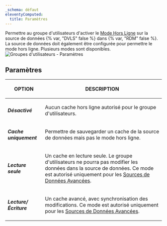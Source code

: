 ```yaml
---
_schema: défaut
eleventyComputed:
  title: Paramètres
---
```

Permettre au groupe d'utilisateurs d'activer le [Mode Hors Ligne](/rdm/windows/data-sources/offline-mode/) sur la source de données {% var, "DVLS" false %} dans {% var, "RDM" false %}. La source de données doit également être configurée pour permettre le mode hors ligne. Plusieurs modes sont disponibles. ![Groupes d'utilisateurs - Paramètres](https://cdnweb.devolutions.net/docs/DVLS6082_2024_2.png)

## Paramètres

<table><thead><tr><th><p><strong>OPTION</strong></p></th><th><p><strong>DESCRIPTION</strong></p></th></tr></thead><tbody><tr><td><p><em><strong>Désactivé</strong></em></p></td><td><p>Aucun cache hors ligne autorisé pour le groupe d'utilisateurs.</p></td></tr><tr><td><p><em><strong>Cache uniquement</strong></em> </p></td><td><p>Permettre de sauvegarder un cache de la source de données mais pas le mode hors ligne.</p></td></tr><tr><td><p><em><strong>Lecture seule</strong></em></p></td><td><p>Un cache en lecture seule. Le groupe d'utilisateurs ne pourra pas modifier les données dans la source de données. Ce mode est autorisé uniquement pour les <a href="https://docs.devolutions.net/rdm/windows/data-sources/data-sources-types/advanced-data-sources/">Sources de Données Avancées</a>.</p></td></tr><tr><td><p><em><strong>Lecture/Écriture</strong></em></p></td><td><p>Un cache avancé, avec synchronisation des modifications. Ce mode est autorisé uniquement pour les <a href="https://docs.devolutions.net/rdm/windows/data-sources/data-sources-types/advanced-data-sources/">Sources de Données Avancées</a>.</p></td></tr></tbody></table>
